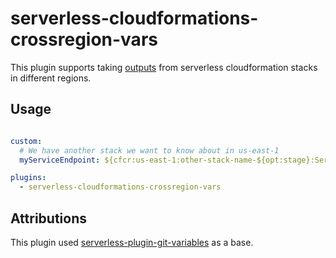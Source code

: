 # serverless-cloudformations-crossregion-vars

This plugin supports taking [outputs](http://docs.aws.amazon.com/AWSCloudFormation/latest/UserGuide/outputs-section-structure.html) from serverless cloudformation stacks in different regions.

## Usage

```yaml

custom:
  # We have another stack we want to know about in us-east-1
  myServiceEndpoint: ${cfcr:us-east-1:other-stack-name-${opt:stage}:ServiceEndpoint}

plugins:
  - serverless-cloudformations-crossregion-vars
```


## Attributions

This plugin used [serverless-plugin-git-variables](https://github.com/jacob-meacham/serverless-plugin-git-variables) as a base.